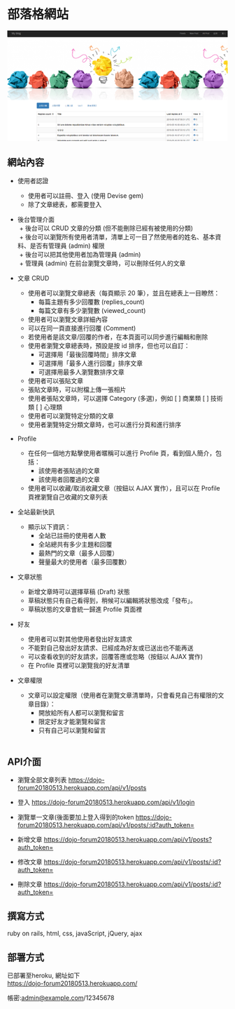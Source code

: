 # 部落格網站
![image](https://github.com/iceland101113/dojo_forum/blob/master/%E5%9C%96%E7%89%871.png)  

## 網站內容            
* 使用者認證  
  + 使用者可以註冊、登入 (使用 Devise gem)  
  + 除了文章總表，都需要登入  

* 後台管理介面    
  + 後台可以 CRUD 文章的分類 (但不能刪除已經有被使用的分類)  
  + 後台可以瀏覽所有使用者清單，清單上可一目了然使用者的姓名、基本資料、是否有管理員 (admin) 權限  
  + 後台可以把其他使用者加為管理員 (admin)  
  + 管理員 (admin) 在前台瀏覽文章時，可以刪除任何人的文章  

* 文章 CRUD  
  + 使用者可以瀏覽文章總表（每頁顯示 20 筆），並且在總表上一目瞭然：   
    - 每篇主題有多少回覆數 (replies_count) 
    - 每篇文章有多少瀏覽數 (viewed_count)  
  + 使用者可以瀏覽文章詳細內容 
  + 可以在同一頁直接進行回覆 (Comment)
  + 若使用者是該文章/回覆的作者，在本頁面可以同步進行編輯和刪除 
  + 使用者瀏覽文章總表時，預設是按 id 排序，但也可以自訂： 
    - 可選擇用「最後回覆時間」排序文章 
    - 可選擇用「最多人進行回覆」排序文章 
    - 可選擇用最多人瀏覽數排序文章 
  + 使用者可以張貼文章 
  + 張貼文章時，可以附檔上傳一張相片 
  + 使用者張貼文章時，可以選擇 Category (多選)，例如 [ ] 商業類 [ ] 技術類 [ ] 心理類 
  + 使用者可以瀏覽特定分類的文章 
  + 使用者瀏覽特定分類文章時，也可以進行分頁和進行排序 
  
* Profile 
  + 在任何一個地方點擊使用者暱稱可以進行 Profile 頁，看到個人簡介，包括： 
    - 該使用者張貼過的文章 
    - 該使用者回覆過的文章  
  + 使用者可以收藏/取消收藏文章（按鈕以 AJAX 實作），且可以在 Profile 頁裡瀏覽自己收藏的文章列表  

* 全站最新快訊 
  + 顯示以下資訊： 
    - 全站已註冊的使用者人數 
    - 全站總共有多少主題和回覆 
    - 最熱門的文章（最多人回覆） 
    - 聲量最大的使用者（最多回覆數）  

* 文章狀態
  + 新增文章時可以選擇草稿 (Draft) 狀態 
  + 草稿狀態只有自己看得到，稍候可以編輯將狀態改成「發布」。 
  + 草稿狀態的文章會統一歸進 Profile 頁面裡 

* 好友
  + 使用者可以對其他使用者發出好友請求 
  + 不能對自己發出好友請求、已經成為好友或已送出也不能再送 
  + 可以查看收到的好友請求，回覆答應或忽略（按鈕以 AJAX 實作) 
  + 在 Profile 頁裡可以瀏覽我的好友清單 

* 文章權限 
  + 文章可以設定權限（使用者在瀏覽文章清單時，只會看見自己有權限的文章目錄）： 
    - 開放給所有人都可以瀏覽和留言 
    - 限定好友才能瀏覽和留言 
    - 只有自己可以瀏覽和留言  
       
## API介面 
+ 瀏覽全部文章列表 
https://dojo-forum20180513.herokuapp.com/api/v1/posts 

+ 登入 
https://dojo-forum20180513.herokuapp.com/api/v1/login 

+ 瀏覽單一文章(後面要加上登入得到的token 
https://dojo-forum20180513.herokuapp.com/api/v1/posts/:id?auth_token= 

+ 新增文章 
https://dojo-forum20180513.herokuapp.com/api/v1/posts?auth_token= 

+ 修改文章 
https://dojo-forum20180513.herokuapp.com/api/v1/posts/:id?auth_token= 

+ 刪除文章 
https://dojo-forum20180513.herokuapp.com/api/v1/posts/:id?auth_token= 


## 撰寫方式  
ruby on rails, html, css, javaScript, jQuery, ajax     

## 部署方式  
已部署至heroku, 網址如下  
https://dojo-forum20180513.herokuapp.com/       

帳密:admin@example.com/12345678
